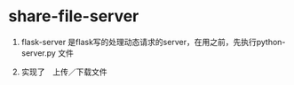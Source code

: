 # share-file-server

1. flask-server 是flask写的处理动态请求的server，在用之前，先执行python-server.py 文件

2. 实现了　上传／下载文件
